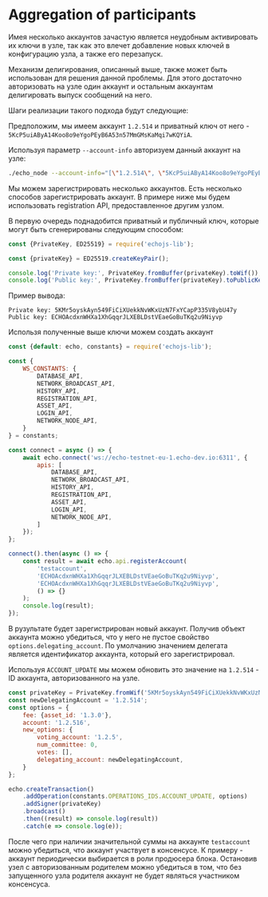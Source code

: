 # Aggregation of participants

Имея несколько аккаунтов зачастую является неудобным активировать их ключи в узле, так как это влечет добавление новых ключей в конфигурацию узла, а также его перезапуск.

Механизм делигирования, описанный выше, также может быть использован для решения данной проблемы.
Для этого достаточно авторизовать на узле один аккаунт и остальным аккаунтам делигировать выпуск сообщений на него.

Шаги реализации такого подхода будут следующие:

Предположим, мы имеем аккаунт `1.2.514` и приватный ключ от него - `5KcP5uiAByA14Koo8o9eYgoPEyB6A53n57MmGMsKaMqi7wKQYiA`.

Используя параметр `--account-info` авторизуем данный аккаунт на узле:

```bash
./echo_node --account-info="[\"1.2.514\", \"5KcP5uiAByA14Koo8o9eYgoPEyB6A53n57MmGMsKaMqi7wKQYiA\"]"
```

Мы можем зарегистрировать несколько аккаунтов.
Есть несколько способов зарегистрировать аккаунт. В примере ниже мы будем использовать registration API, предоставленное другим узлом.

В первую очередь поднадобится приватный и публичный ключ, которые могут быть сгенерированы следующим способом:

```javascript
const {PrivateKey, ED25519} = require('echojs-lib');

const {privateKey} = ED25519.createKeyPair();

console.log('Private key:', PrivateKey.fromBuffer(privateKey).toWif());
console.log('Public key:', PrivateKey.fromBuffer(privateKey).toPublicKey().toPublicKeyString());
```

Пример вывода:

```
Private key: 5KMr5oyskAyn549FiCiXUekkNvWKxUzN7FxYCapP335V8ybU47y
Public key: ECHOAcdxnWHXa1XhGqqrJLXEBLDstVEaeGoBuTKq2u9Niyvp
```

Использя полученные выше ключи можем создать аккаунт

```javascript
const {default: echo, constants} = require('echojs-lib');

const {
	WS_CONSTANTS: {
		DATABASE_API,
		NETWORK_BROADCAST_API,
		HISTORY_API,
		REGISTRATION_API,
		ASSET_API,
		LOGIN_API,
		NETWORK_NODE_API,
	}
} = constants;

const connect = async () => {
	await echo.connect('ws://echo-testnet-eu-1.echo-dev.io:6311', {
		apis: [
			DATABASE_API,
			NETWORK_BROADCAST_API,
			HISTORY_API,
			REGISTRATION_API,
			ASSET_API,
			LOGIN_API,
			NETWORK_NODE_API,
		]
	});
};

connect().then(async () => {
	const result = await echo.api.registerAccount(
		'testaccount',
		'ECHOAcdxnWHXa1XhGqqrJLXEBLDstVEaeGoBuTKq2u9Niyvp',
		'ECHOAcdxnWHXa1XhGqqrJLXEBLDstVEaeGoBuTKq2u9Niyvp',
		() => {}
	);
	console.log(result);
});
```

В рузультате будет зарегистрирован новый аккаунт. Получив объект аккаунта можно убедиться, что у него не пустое свойство `options.delegating_account`. 
По умолчанию значением делегата является идентификатор аккаунта, который его зарегистрировал.

Используя `ACCOUNT_UPDATE` мы можем обновить это значение на `1.2.514` - ID аккаунта, авторизованного на узле.

```javascript
const privateKey = PrivateKey.fromWif('5KMr5oyskAyn549FiCiXUekkNvWKxUzN7FxYCapP335V8ybU47y');
const newDelegatingAccount = '1.2.514';
const options = {
    fee: {asset_id: '1.3.0'},
    account: '1.2.516',
    new_options: {
        voting_account: '1.2.5',
        num_committee: 0,
        votes: [],
        delegating_account: newDelegatingAccount,
    }
};

echo.createTransaction()
    .addOperation(constants.OPERATIONS_IDS.ACCOUNT_UPDATE, options)
    .addSigner(privateKey)
    .broadcast()
    .then((result) => console.log(result))
    .catch(e => console.log(e));
```

После чего при наличии значительной суммы на аккаунте `testaccount` можно убедиться, что аккаунт участвует в консенсусе. 
К примеру - аккаунт периодически выбирается в роли продюсера блока.
Остановив узел с авторизованным родителем можно убедиться в том, что без запущенного узла родителя аккаунт не будет являться участником консенсуса.
